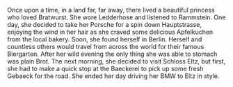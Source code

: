 Once upon a time, in a land far, far away, there lived a beautiful princess who loved Bratwurst.
She wore Ledderhose and listened to Rammstein.
One day, she decided to take her Porsche for a spin down Hauptstrasse, enjoying the wind in her hair as she craved some delicious Apfelkuchen from the local bakery.
Soon, she found herself in Berlin.
Herself and countless others would travel from across the world for their famous Biergarten.
After her wild evening the only thing she was able to stomach was plain Brot.
The next morning, she decided to visit Schloss Eltz, but first, she had to make a quick stop at the Baeckerei to pick up some fresh Gebaeck for the road.
She ended her day driving her BMW to Eltz in style.
